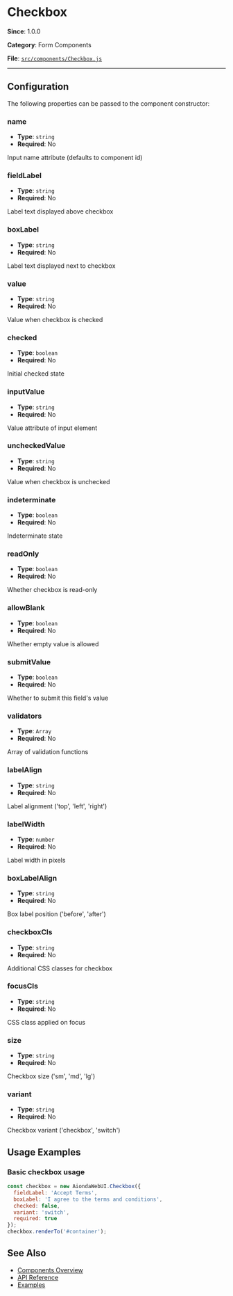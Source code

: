 # Checkbox



**Since**: 1.0.0

**Category**: Form Components

**File**: [`src/components/Checkbox.js`](src/components/Checkbox.js)

---

## Configuration

The following properties can be passed to the component constructor:

### name

- **Type**: `string`
- **Required**: No

Input name attribute (defaults to component id)

### fieldLabel

- **Type**: `string`
- **Required**: No

Label text displayed above checkbox

### boxLabel

- **Type**: `string`
- **Required**: No

Label text displayed next to checkbox

### value

- **Type**: `string`
- **Required**: No

Value when checkbox is checked

### checked

- **Type**: `boolean`
- **Required**: No

Initial checked state

### inputValue

- **Type**: `string`
- **Required**: No

Value attribute of input element

### uncheckedValue

- **Type**: `string`
- **Required**: No

Value when checkbox is unchecked

### indeterminate

- **Type**: `boolean`
- **Required**: No

Indeterminate state

### readOnly

- **Type**: `boolean`
- **Required**: No

Whether checkbox is read-only

### allowBlank

- **Type**: `boolean`
- **Required**: No

Whether empty value is allowed

### submitValue

- **Type**: `boolean`
- **Required**: No

Whether to submit this field's value

### validators

- **Type**: `Array`
- **Required**: No

Array of validation functions

### labelAlign

- **Type**: `string`
- **Required**: No

Label alignment ('top', 'left', 'right')

### labelWidth

- **Type**: `number`
- **Required**: No

Label width in pixels

### boxLabelAlign

- **Type**: `string`
- **Required**: No

Box label position ('before', 'after')

### checkboxCls

- **Type**: `string`
- **Required**: No

Additional CSS classes for checkbox

### focusCls

- **Type**: `string`
- **Required**: No

CSS class applied on focus

### size

- **Type**: `string`
- **Required**: No

Checkbox size ('sm', 'md', 'lg')

### variant

- **Type**: `string`
- **Required**: No

Checkbox variant ('checkbox', 'switch')




## Usage Examples

### Basic checkbox usage


```javascript
const checkbox = new AiondaWebUI.Checkbox({
  fieldLabel: 'Accept Terms',
  boxLabel: 'I agree to the terms and conditions',
  checked: false,
  variant: 'switch',
  required: true
});
checkbox.renderTo('#container');
```


## See Also

- [Components Overview](../index.md)
- [API Reference](../api/component.md)
- [Examples](../examples/index.md)